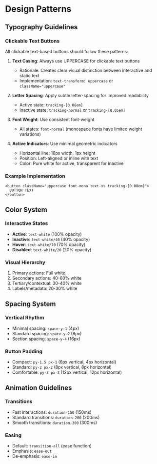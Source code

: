 # Design Patterns

## Typography Guidelines

### Clickable Text Buttons
All clickable text-based buttons should follow these patterns:

1. **Text Casing**: Always use UPPERCASE for clickable text buttons
   - Rationale: Creates clear visual distinction between interactive and static text
   - Implementation: `text-transform: uppercase` or `className="uppercase"`

2. **Letter Spacing**: Apply subtle letter-spacing for improved readability
   - Active state: `tracking-[0.08em]` 
   - Inactive state: `tracking-normal` or `tracking-[0.05em]`

3. **Font Weight**: Use consistent font-weight
   - All states: `font-normal` (monospace fonts have limited weight variations)

4. **Active Indicators**: Use minimal geometric indicators
   - Horizontal line: 16px width, 1px height
   - Position: Left-aligned or inline with text
   - Color: Pure white for active, transparent for inactive

### Example Implementation
```tsx
<button className="uppercase font-mono text-xs tracking-[0.08em]">
  BUTTON TEXT
</button>
```

## Color System

### Interactive States
- **Active**: `text-white` (100% opacity)
- **Inactive**: `text-white/40` (40% opacity)
- **Hover**: `text-white/70` (70% opacity)
- **Disabled**: `text-white/20` (20% opacity)

### Visual Hierarchy
1. Primary actions: Full white
2. Secondary actions: 40-60% white
3. Tertiary/contextual: 30-40% white
4. Labels/metadata: 20-30% white

## Spacing System

### Vertical Rhythm
- Minimal spacing: `space-y-1` (4px)
- Standard spacing: `space-y-2` (8px)
- Section spacing: `space-y-4` (16px)

### Button Padding
- Compact: `py-1.5 px-1` (6px vertical, 4px horizontal)
- Standard: `py-2 px-2` (8px vertical, 8px horizontal)
- Comfortable: `py-3 px-3` (12px vertical, 12px horizontal)

## Animation Guidelines

### Transitions
- Fast interactions: `duration-150` (150ms)
- Standard transitions: `duration-200` (200ms)
- Smooth transitions: `duration-300` (300ms)

### Easing
- Default: `transition-all` (ease function)
- Emphasis: `ease-out`
- De-emphasis: `ease-in`